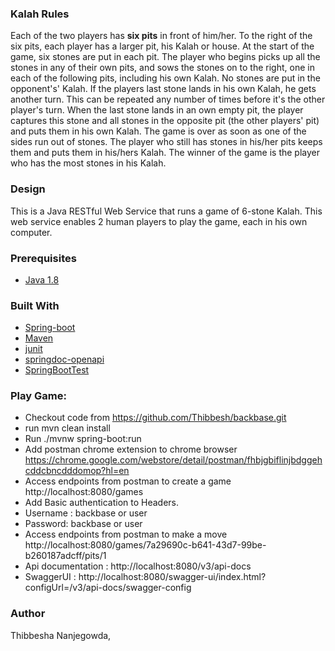### Kalah Rules
Each of the two players has **​six pits** ​in front of him/her. To the right of the six pits, each player has a larger pit, his
Kalah or house.
At the start of the game, six stones are put in each pit.
The player who begins picks up all the stones in any of their own pits, and sows the stones on to the right, one in
each of the following pits, including his own Kalah. No stones are put in the opponent's' Kalah. If the players last
stone lands in his own Kalah, he gets another turn. This can be repeated any number of times before it's the other
player's turn.
When the last stone lands in an own empty pit, the player captures this stone and all stones in the opposite pit (the
other players' pit) and puts them in his own Kalah.
The game is over as soon as one of the sides run out of stones. The player who still has stones in his/her pits keeps
them and puts them in his/hers Kalah. The winner of the game is the player who has the most stones in his Kalah.

### Design
This is a Java RESTful Web Service that runs a game of 6-stone Kalah. This web service enables 2 human players to play the game, each in his own computer.

### Prerequisites
* [Java 1.8](https://www.oracle.com/java/technologies/javase-downloads.html)

### Built With
* [Spring-boot](https://spring.io/projects/spring-boot)
* [Maven](https://maven.apache.org/)
* [junit](https://junit.org/junit5/)
* [springdoc-openapi](https://springdoc.org/)
* [SpringBootTest](https://spring.io/guides/gs/testing-web/)


### Play Game:
* Checkout code from https://github.com/Thibbesh/backbase.git
* run mvn clean install
* Run ./mvnw spring-boot:run
* Add postman chrome extension to chrome browser https://chrome.google.com/webstore/detail/postman/fhbjgbiflinjbdggehcddcbncdddomop?hl=en
* Access endpoints from postman to create a game http://localhost:8080/games
* Add Basic authentication to Headers.
* Username : backbase or user
* Password: backbase or user
* Access endpoints from postman to make a move http://localhost:8080/games/7a29690c-b641-43d7-99be-b260187adcff/pits/1
* Api documentation : http://localhost:8080/v3/api-docs
* SwaggerUI : http://localhost:8080/swagger-ui/index.html?configUrl=/v3/api-docs/swagger-config

### Author
Thibbesha Nanjegowda,
